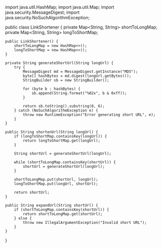 import java.util.HashMap;
import java.util.Map;
import java.security.MessageDigest;
import java.security.NoSuchAlgorithmException;

public class LinkShortener {
    private Map<String, String> shortToLongMap;
    private Map<String, String> longToShortMap;

    public LinkShortener() {
        shortToLongMap = new HashMap<>();
        longToShortMap = new HashMap<>();
    }

    private String generateShortUrl(String longUrl) {
        try {
            MessageDigest md = MessageDigest.getInstance("MD5");
            byte[] hashBytes = md.digest(longUrl.getBytes());
            StringBuilder sb = new StringBuilder();

            for (byte b : hashBytes) {
                sb.append(String.format("%02x", b & 0xff));
            }

            return sb.toString().substring(0, 6);
        } catch (NoSuchAlgorithmException e) {
            throw new RuntimeException("Error generating short URL", e);
        }
    }

    public String shortenUrl(String longUrl) {
        if (longToShortMap.containsKey(longUrl)) {
            return longToShortMap.get(longUrl);
        }

        String shortUrl = generateShortUrl(longUrl);

        while (shortToLongMap.containsKey(shortUrl)) {
            shortUrl = generateShortUrl(longUrl);
        }

        shortToLongMap.put(shortUrl, longUrl);
        longToShortMap.put(longUrl, shortUrl);

        return shortUrl;
    }

    public String expandUrl(String shortUrl) {
        if (shortToLongMap.containsKey(shortUrl)) {
            return shortToLongMap.get(shortUrl);
        } else {
            throw new IllegalArgumentException("Invalid short URL");
        }
    }
}
